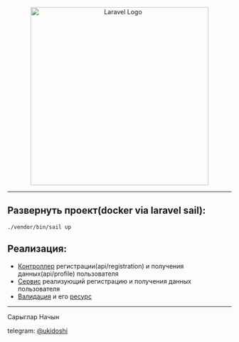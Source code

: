 <p align="center"><a href="https://laravel.com" target="_blank"><img src="https://raw.githubusercontent.com/laravel/art/master/logo-lockup/5%20SVG/2%20CMYK/1%20Full%20Color/laravel-logolockup-cmyk-red.svg" width="400" alt="Laravel Logo"></a></p>

<hr>

## Развернуть проект(docker via laravel sail):
```
./vendor/bin/sail up
```

## Реализация:
 - [Контроллер](https://github.com/ukidoshi/laravel-registration/blob/main/app/Http/Controllers/UserAuthController.php) регистрации(api/registration) и получения данных(api/profile) пользователя
 - [Сервис](https://github.com/ukidoshi/laravel-registration/blob/main/app/Services/UserAuthService.php) реализующий регистрацию и получения данных пользователя
 - [Валидация](https://github.com/ukidoshi/laravel-registration/blob/main/app/Http/Requests/UserRegistrationRequest.php) и его [ресурс](https://github.com/ukidoshi/laravel-registration/blob/main/app/Http/Resources/UserAuthResource.php)
<hr>
Сарыглар Начын

telegram: [@ukidoshi](https://t.me/ukidoshi)
